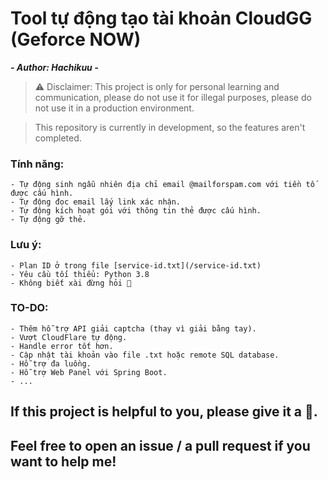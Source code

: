 # Tool tự động tạo tài khoản CloudGG (Geforce NOW)
***- Author: Hachikuu -***

> ⚠ Disclaimer: This project is only for personal learning and communication, please do not use it for illegal purposes, please do not use it in a production environment.

> This repository is currently in development, so the features aren't completed.

### Tính năng:
    - Tự động sinh ngẫu nhiên địa chỉ email @mailforspam.com với tiền tố được cấu hình.
    - Tự động đọc email lấy link xác nhận.
    - Tự động kích hoạt gói với thông tin thẻ được cấu hình.
    - Tự động gỡ thẻ.

### Lưu ý:
    - Plan ID ở trong file [service-id.txt](/service-id.txt)
    - Yêu cầu tối thiểu: Python 3.8
    - Không biết xài đừng hỏi 🐧

### TO-DO:
    - Thêm hỗ trợ API giải captcha (thay vì giải bằng tay).
    - Vượt CloudFlare tự động.
    - Handle error tốt hơn.
    - Cập nhật tài khoản vào file .txt hoặc remote SQL database.
    - Hỗ trợ đa luồng.
    - Hỗ trợ Web Panel với Spring Boot.
    - ...

## If this project is helpful to you, please give it a 🌟.
## Feel free to open an issue / a pull request if you want to help me!
